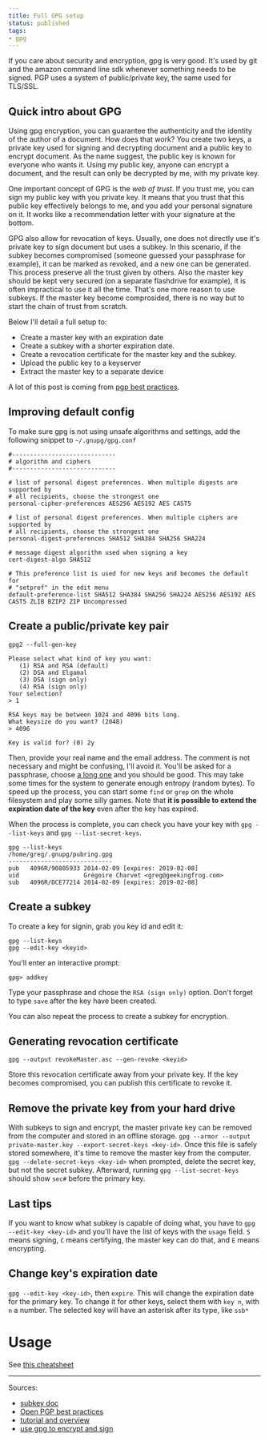 ```yaml
---
title: Full GPG setup
status: published
tags:
- gpg
---
```


If you care about security and encryption, gpg is very good. It's used by git and the amazon command line sdk whenever something needs to be signed. PGP uses a system of public/private key, the same used for TLS/SSL.

## Quick intro about GPG
Using gpg encryption, you can guarantee the authenticity and the identity of the author of a document. How does that work? You create two keys, a private key used for signing and decrypting document and a public key to encrypt document. As the name suggest, the public key is known for everyone who wants it. Using my public key, anyone can encrypt a document, and the result can only be decrypted by me, with my private key.

One important concept of GPG is the *web of trust*. If you trust me, you can sign my public key with you private key. It means that you trust that this public key effectively belongs to me, and you add your personal signature on it. It works like a recommendation letter with your signature at the bottom.

GPG also allow for revocation of keys. Usually, one does not directly use it's private key to sign document but uses a subkey. In this scenario, if the subkey becomes compromised (someone guessed your passphrase for example), it can be marked as revoked, and a new one can be generated. This process preserve all the trust given by others. Also the master key should be kept very secured (on a separate flashdrive for example), it is often impractical to use it all the time. That's one more reason to use subkeys.
If the master key become comprosided, there is no way but to start the chain of trust from scratch.

Below I'll detail a full setup to:

* Create a master key with an expiration date
* Create a subkey with a shorter expiration date.
* Create a revocation certificate for the master key and the subkey.
* Upload the public key to a keyserver
* Extract the master key to a separate device

A lot of this post is coming from [pgp best practices](https://help.riseup.net/en/security/message-security/openpgp/best-practices).

## Improving default config
To make sure gpg is not using unsafe algorithms and settings, add the following snippet to `~/.gnupg/gpg.conf`

```
#-----------------------------
# algorithm and ciphers
#-----------------------------

# list of personal digest preferences. When multiple digests are supported by
# all recipients, choose the strongest one
personal-cipher-preferences AES256 AES192 AES CAST5

# list of personal digest preferences. When multiple ciphers are supported by
# all recipients, choose the strongest one
personal-digest-preferences SHA512 SHA384 SHA256 SHA224

# message digest algorithm used when signing a key
cert-digest-algo SHA512

# This preference list is used for new keys and becomes the default for
# "setpref" in the edit menu
default-preference-list SHA512 SHA384 SHA256 SHA224 AES256 AES192 AES CAST5 ZLIB BZIP2 ZIP Uncompressed

```

## Create a public/private key pair

`gpg2 --full-gen-key`

```
Please select what kind of key you want:
   (1) RSA and RSA (default)
   (2) DSA and Elgamal
   (3) DSA (sign only)
   (4) RSA (sign only)
Your selection?
> 1
```

```
RSA keys may be between 1024 and 4096 bits long.
What keysize do you want? (2048)
> 4096
```

```
Key is valid for? (0) 2y
```

Then, provide your real name and the email address. The comment is not necessary and might be confusing, I'll avoid it. You'll be asked for a passphrase, choose [a long one](http://imgs.xkcd.com/comics/password_strength.png) and you should be good. This may take some times for the system to generate enough entropy (random bytes). To speed up the process, you can start some `find` or `grep` on the whole filesystem and play some silly games.
Note that **it is possible to extend the expiration date of the key** even after the key has expired.

When the process is complete, you can check you have your key with `gpg --list-keys` and `gpg --list-secret-keys`.

```
gpg --list-keys
/home/greg/.gnupg/pubring.gpg
-----------------------------
pub   4096R/90805933 2014-02-09 [expires: 2019-02-08]
uid                  Grégoire Charvet <greg@geekingfrog.com>
sub   4096R/DCE77214 2014-02-09 [expires: 2019-02-08]
```

## Create a subkey
To create a key for signin, grab you key id and edit it:

```
gpg --list-keys
gpg --edit-key <keyid>
```

You'll enter an interactive prompt:

```
gpg> addkey
```
Type your passphrase and chose the `RSA (sign only)` option. Don't forget to type `save` after the key have been created.

You can also repeat the process to create a subkey for encryption.

## Generating revocation certificate

```
gpg --output revokeMaster.asc --gen-revoke <keyid>
```

Store this revocation certificate away from your private key. If the key becomes compromised, you can publish this certificate to revoke it.

## Remove the private key from your hard drive
With subkeys to sign and encrypt, the master private key can be removed from the computer and stored in an offline storage. `gpg --armor --output private-master.key --export-secret-keys <key-id>`. Once this file is safely stored somewhere, it's time to remove the master key from the computer. `gpg --delete-secret-keys <key-id>` when prompted, delete the secret key, but not the secret subkey. Afterward, running `gpg --list-secret-keys` should show `sec#` before the primary key.


## Last tips
If you want to know what subkey is capable of doing what, you have to  `gpg --edit-key <key-id>` and you'll have the list of keys with the `usage` field. `S` means signing, `C` means certifying, the master key can do that, and `E` means encrypting.

## Change key's expiration date

`gpg --edit-key <key-id>`, then `expire`. This will change the expiration date for the primary key. To change it for other keys, select them with `key n`, with `n` a number. The selected key will have an asterisk after its type, like `ssb*`


# Usage

See [this cheatsheet](./gpg-cheatsheet)

---
Sources:

* [subkey doc](https://wiki.debian.org/subkeys)
* [Open PGP best practices](https://we.riseup.net/riseuplabs+paow/openpgp-best-practices)
* [tutorial and overview](http://zacharyvoase.com/2009/08/20/openpgp/)
* [use gpg to encrypt and sign](https://www.digitalocean.com/community/tutorials/how-to-use-gpg-to-encrypt-and-sign-messages)
